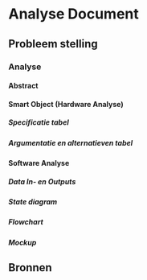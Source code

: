 # Analyse Document

## Probleem stelling
### Analyse
#### Abstract
#### Smart Object (Hardware Analyse)
##### Specificatie tabel
##### Argumentatie en alternatieven tabel
#### Software Analyse
##### Data In- en Outputs
##### State diagram
##### Flowchart
##### Mockup
## Bronnen
